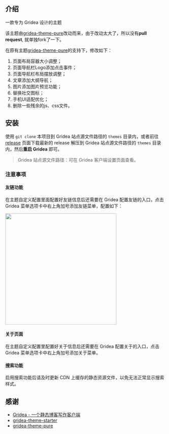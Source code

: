 ## 介绍

一款专为 Gridea 设计的主题

该主题由[gridea-theme-pure](https://github.com/imhanjie/gridea-theme-pure)改动而来，由于改动太大了，所以没有**pull request**, 就单独fork了一下。

在原有主题[gridea-theme-pure](https://github.com/imhanjie/gridea-theme-pure/README.md)的支持下，修改如下：

1. 页面布局容器大小调整；
2. 页面导航栏Logo添加点击事件；
3. 页面导航栏布局摆放调整；
4. 文章添加大纲导航；
5. 图片添加图片预览功能；
6. 替换社交图标；
7. 手机UI适配优化；
8. 删除一些残余的js、css文件。


## 安装

使用 `git clone` 本项目到 Gridea 站点源文件路径的 `themes` 目录内，或者前往 [release](https://github.com/imhanjie/gridea-theme-pure/releases) 页面下载最新的 release 解压到 Gridea 站点源文件路径的 `themes` 目录内，然后**重启  Gridea** 即可。

>  Gridea 站点源文件路径：可在 Gridea 客户端设置页面查看。

### 注意事项

#### 友链功能

在主题自定义配置里面配置好友链信息后还需要在 Gridea 配置友链的入口，点击 Gridea 菜单选项卡中右上角加号添加友链菜单，配置如下：

<img src="https://tva1.sinaimg.cn/large/007S8ZIlly1ggu1jtta50j30m60kgjs2.jpg" width="350px" />

#### 关于页面

在主题自定义配置里配置好关于信息后还需要在 Gridea 配置关于的入口，点击 Gridea 菜单选项卡中右上角加号添加关于菜单。

#### 搜索功能

启用搜索功能后请及时更新 CDN 上缓存的静态资源文件，以免无法正常显示搜索样式。

## 感谢

- [Gridea - 一个静态博客写作客户端](https://gridea.dev/)
- [gridea-theme-starter](https://github.com/getgridea/gridea-theme-starter)
- [gridea-theme-pure](https://github.com/imhanjie/gridea-theme-pure)
